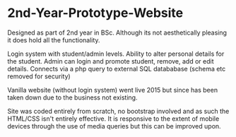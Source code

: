 # 2nd-Year-Prototype-Website

Designed as part of 2nd year in BSc. Although its not aesthetically pleasing it does hold all the functionality.

Login system with student/admin levels. Ability to alter personal details for the student. Admin can login and promote student, remove, add or edit details. Connects via a php query to external SQL datababase (schema etc removed for security)

Vanilla website (without login system) went live 2015 but since has been taken down due to the business not existing.

Site was coded entirely from scratch, no bootstrap involved and as such the HTML/CSS isn't entirely effective. It is responsive to the extent of mobile devices through the use of media queries but this can be improved upon.
